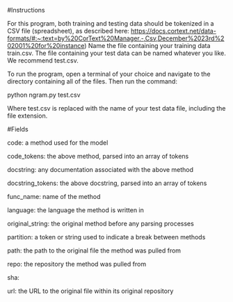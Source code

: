 #Instructions  

For this program, both training and testing data should be tokenized in a CSV file (spreadsheet), as described here:
https://docs.cortext.net/data-formats/#:~:text=by%20CorText%20Manager.-,Csv,December%2023rd%202001%20for%20instance)
Name the file containing your training data train.csv. The file containing your test data can be named whatever you like. We recommend test.csv.

To run the program, open a terminal of your choice and navigate to the directory containing all of the files. Then run the command:

python ngram.py test.csv

Where test.csv is replaced with the name of your test data file, including the file extension.  
  
  
  
#Fields  

code: a method used for the model

code_tokens: the above method, parsed into an array of tokens

docstring: any documentation associated with the above method

docstring_tokens: the above docstring, parsed into an array of tokens

func_name: name of the method

language: the language the method is written in

original_string: the original method before any parsing processes

partition: a token or string used to indicate a break between methods

path: the path to the original file the method was pulled from

repo: the repository the method was pulled from

sha:

url: the URL to the original file within its original repository
